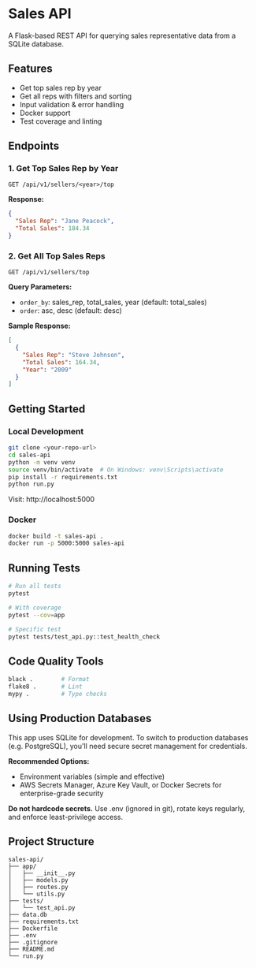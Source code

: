 # Sales API

A Flask-based REST API for querying sales representative data from a SQLite database.

## Features

- Get top sales rep by year  
- Get all reps with filters and sorting  
- Input validation & error handling  
- Docker support  
- Test coverage and linting

## Endpoints

### 1. Get Top Sales Rep by Year  
`GET /api/v1/sellers/<year>/top`

**Response:**
```json
{
  "Sales Rep": "Jane Peacock",
  "Total Sales": 184.34
}
```

### 2. Get All Top Sales Reps
`GET /api/v1/sellers/top`

**Query Parameters:**
- `order_by`: sales_rep, total_sales, year (default: total_sales)
- `order`: asc, desc (default: desc)

**Sample Response:**
```json
[
  {
    "Sales Rep": "Steve Johnson",
    "Total Sales": 164.34,
    "Year": "2009"
  }
]
```

## Getting Started

### Local Development
```bash
git clone <your-repo-url>
cd sales-api
python -m venv venv
source venv/bin/activate  # On Windows: venv\Scripts\activate
pip install -r requirements.txt
python run.py
```
Visit: http://localhost:5000

### Docker
```bash
docker build -t sales-api .
docker run -p 5000:5000 sales-api
```

## Running Tests
```bash
# Run all tests
pytest

# With coverage
pytest --cov=app

# Specific test
pytest tests/test_api.py::test_health_check
```

## Code Quality Tools
```bash
black .        # Format
flake8 .       # Lint
mypy .         # Type checks
```

## Using Production Databases

This app uses SQLite for development.
To switch to production databases (e.g. PostgreSQL), you'll need secure secret management for credentials.

**Recommended Options:**
- Environment variables (simple and effective)
- AWS Secrets Manager, Azure Key Vault, or Docker Secrets for enterprise-grade security

**Do not hardcode secrets.** Use .env (ignored in git), rotate keys regularly, and enforce least-privilege access.

## Project Structure
```
sales-api/
├── app/
│   ├── __init__.py
│   ├── models.py
│   ├── routes.py
│   └── utils.py
├── tests/
│   └── test_api.py
├── data.db
├── requirements.txt
├── Dockerfile
├── .env
├── .gitignore
├── README.md
└── run.py
```